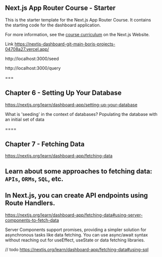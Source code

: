 ## Next.js App Router Course - Starter

This is the starter template for the Next.js App Router Course. It contains the starting code for the dashboard application.

For more information, see the [course curriculum](https://nextjs.org/learn) on the Next.js Website.

Link
https://nextjs-dashboard-git-main-boris-projects-04708a27.vercel.app/

http://localhost:3000/seed

http://localhost:3000/query

===

## Chapter 6 - Setting Up Your Database
https://nextjs.org/learn/dashboard-app/setting-up-your-database

What is 'seeding' in the context of databases?
Populating the database with an initial set of data

====

## Chapter 7 - Fetching Data

https://nextjs.org/learn/dashboard-app/fetching-data

## Learn about some approaches to fetching data: `APIs`, `ORMs`, `SQL`, etc.

## In Next.js, you can create API endpoints using Route Handlers.

https://nextjs.org/learn/dashboard-app/fetching-data#using-server-components-to-fetch-data

Server Components support promises, providing a simpler solution for asynchronous tasks like data fetching. You can use async/await syntax without reaching out for useEffect, useState or data fetching libraries.

// todo
https://nextjs.org/learn/dashboard-app/fetching-data#using-sql